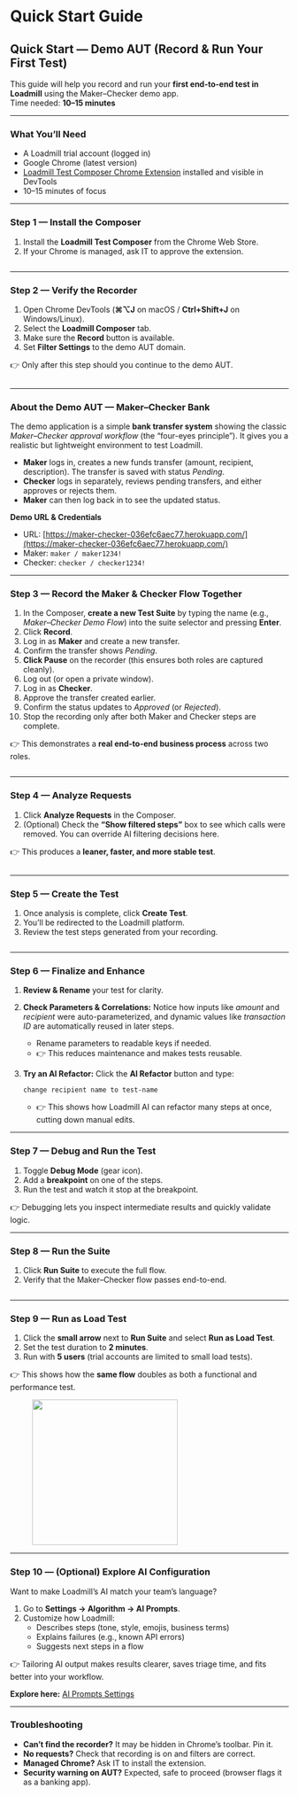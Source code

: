 # Quick Start Guide

## Quick Start — Demo AUT (Record & Run Your First Test)

This guide will help you record and run your **first end-to-end test in Loadmill** using the Maker–Checker demo app.\
Time needed: **10–15 minutes**

***

### What You’ll Need

* A Loadmill trial account (logged in)
* Google Chrome (latest version)
* [Loadmill Test Composer Chrome Extension](https://chatgpt.com/c/68c130ea-057c-8333-8052-0baf9ef9a30e) installed and visible in DevTools
* 10–15 minutes of focus

***

### Step 1 — Install the Composer

1. Install the **Loadmill Test Composer** from the Chrome Web Store.
2. If your Chrome is managed, ask IT to approve the extension.

<figure><img src="../.gitbook/assets/image (191).png" alt=""><figcaption></figcaption></figure>



***

### Step 2 — Verify the Recorder

1. Open Chrome DevTools (**⌘⌥J** on macOS / **Ctrl+Shift+J** on Windows/Linux).
2. Select the **Loadmill Composer** tab.
3. Make sure the **Record** button is available.
4. Set **Filter Settings** to the demo AUT domain.

👉 Only after this step should you continue to the demo AUT.

<figure><img src="../.gitbook/assets/image (193).png" alt=""><figcaption></figcaption></figure>

***

### About the Demo AUT — Maker–Checker Bank

The demo application is a simple **bank transfer system** showing the classic _Maker–Checker approval workflow_ (the “four-eyes principle”). It gives you a realistic but lightweight environment to test Loadmill.

* **Maker** logs in, creates a new funds transfer (amount, recipient, description). The transfer is saved with status _Pending_.
* **Checker** logs in separately, reviews pending transfers, and either approves or rejects them.
* **Maker** can then log back in to see the updated status.

**Demo URL & Credentials**

* URL: [https://maker-checker-036efc6aec77.herokuapp.com/](https://maker-checker-036efc6aec77.herokuapp.com/)
* Maker: `maker / maker1234!`
* Checker: `checker / checker1234!`

***

### Step 3 — Record the Maker & Checker Flow Together

1. In the Composer, **create a new Test Suite** by typing the name (e.g., _Maker–Checker Demo Flow_) into the suite selector and pressing **Enter**.
2. Click **Record**.
3. Log in as **Maker** and create a new transfer.
4. Confirm the transfer shows _Pending_.
5. **Click Pause** on the recorder (this ensures both roles are captured cleanly).
6. Log out (or open a private window).
7. Log in as **Checker**.
8. Approve the transfer created earlier.
9. Confirm the status updates to _Approved_ (or _Rejected_).
10. Stop the recording only after both Maker and Checker steps are complete.

👉 This demonstrates a **real end-to-end business process** across two roles.

<figure><img src="../.gitbook/assets/image (194).png" alt=""><figcaption></figcaption></figure>

***

### Step 4 — Analyze Requests

1. Click **Analyze Requests** in the Composer.
2. (Optional) Check the **“Show filtered steps”** box to see which calls were removed. You can override AI filtering decisions here.

👉 This produces a **leaner, faster, and more stable test**.

<figure><img src="../.gitbook/assets/image (196).png" alt=""><figcaption></figcaption></figure>

***

### Step 5 — Create the Test

1. Once analysis is complete, click **Create Test**.
2. You’ll be redirected to the Loadmill platform.
3. Review the test steps generated from your recording.

<figure><img src="../.gitbook/assets/image (197).png" alt=""><figcaption></figcaption></figure>

***

### Step 6 — Finalize and Enhance

1. **Review & Rename** your test for clarity.
2. **Check Parameters & Correlations:** Notice how inputs like _amount_ and _recipient_ were auto-parameterized, and dynamic values like _transaction ID_ are automatically reused in later steps.
   * Rename parameters to readable keys if needed.
   * 👉 This reduces maintenance and makes tests reusable.
3.  **Try an AI Refactor:** Click the **AI Refactor** button and type:

    ```
    change recipient name to test-name
    ```

    * 👉 This shows how Loadmill AI can refactor many steps at once, cutting down manual edits.

***

### Step 7 — Debug and Run the Test

1. Toggle **Debug Mode** (gear icon).
2. Add a **breakpoint** on one of the steps.
3. Run the test and watch it stop at the breakpoint.

👉 Debugging lets you inspect intermediate results and quickly validate logic.



***

### Step 8 — Run the Suite

1. Click **Run Suite** to execute the full flow.
2. Verify that the Maker–Checker flow passes end-to-end.

<figure><img src="../.gitbook/assets/image (198).png" alt=""><figcaption></figcaption></figure>

***

### Step 9 — Run as Load Test

1. Click the **small arrow** next to **Run Suite** and select **Run as Load Test**.
2. Set the test duration to **2 minutes**.
3. Run with **5 users** (trial accounts are limited to small load tests).

👉 This shows how the **same flow** doubles as both a functional and performance test.

<figure><img src="../.gitbook/assets/image (200).png" alt="" width="263"><figcaption></figcaption></figure>

***

### Step 10 — (Optional) Explore AI Configuration

Want to make Loadmill’s AI match your team’s language?

1. Go to **Settings → Algorithm → AI Prompts**.
2. Customize how Loadmill:
   * Describes steps (tone, style, emojis, business terms)
   * Explains failures (e.g., known API errors)
   * Suggests next steps in a flow

👉 Tailoring AI output makes results clearer, saves triage time, and fits better into your workflow.

**Explore here:** [AI Prompts Settings](https://app.loadmill.com/app/user/settings/algorithm?tab=ai-prompts)

***

### Troubleshooting

* **Can’t find the recorder?** It may be hidden in Chrome’s toolbar. Pin it.
* **No requests?** Check that recording is on and filters are correct.
* **Managed Chrome?** Ask IT to install the extension.
* **Security warning on AUT?** Expected, safe to proceed (browser flags it as a banking app).
